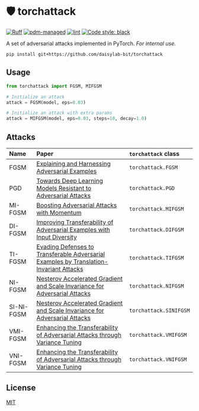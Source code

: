 # 🛡 torchattack

[![Ruff](https://img.shields.io/endpoint?url=https://raw.githubusercontent.com/charliermarsh/ruff/main/assets/badge/v1.json)](https://github.com/charliermarsh/ruff)
[![pdm-managed](https://img.shields.io/badge/pdm-managed-blueviolet)](https://pdm.fming.dev)
[![lint](https://github.com/daisylab-bit/torchattack/actions/workflows/lint.yml/badge.svg)](https://github.com/daisylab-bit/torchattack/actions/workflows/lint.yml)
[![Code style: black](https://img.shields.io/badge/code%20style-black-000000.svg)](https://github.com/psf/black)

A set of adversarial attacks implemented in PyTorch. _For internal use._

```shell
pip install git+https://github.com/daisylab-bit/torchattack
```

## Usage

```python
from torchattack import FGSM, MIFGSM

# Initialize an attack
attack = FGSM(model, eps=0.03)

# Initialize an attack with extra params
attack = MIFGSM(model, eps=0.03, steps=10, decay=1.0)
```

## Attacks

| Name       | Paper                                                                                                                      | `torchattack` class    |
| :--------- | :------------------------------------------------------------------------------------------------------------------------- | :--------------------- |
| FGSM       | [Explaining and Harnessing Adversarial Examples](https://arxiv.org/abs/1412.6572)                                          | `torchattack.FGSM`     |
| PGD        | [Towards Deep Learning Models Resistant to Adversarial Attacks](https://arxiv.org/abs/1706.06083)                          | `torchattack.PGD`      |
| MI-FGSM    | [Boosting Adversarial Attacks with Momentum](https://arxiv.org/abs/1710.06081)                                             | `torchattack.MIFGSM`   |
| DI-FGSM    | [Improving Transferability of Adversarial Examples with Input Diversity](https://arxiv.org/abs/1803.06978)                 | `torchattack.DIFGSM`   |
| TI-FGSM    | [Evading Defenses to Transferable Adversarial Examples by Translation-Invariant Attacks](https://arxiv.org/abs/1904.02884) | `torchattack.TIFGSM`   |
| NI-FGSM    | [Nesterov Accelerated Gradient and Scale Invariance for Adversarial Attacks](https://arxiv.org/abs/1908.06281)             | `torchattack.NIFGSM`   |
| SI-NI-FGSM | [Nesterov Accelerated Gradient and Scale Invariance for Adversarial Attacks](https://arxiv.org/abs/1908.06281)             | `torchattack.SINIFGSM` |
| VMI-FGSM   | [Enhancing the Transferability of Adversarial Attacks through Variance Tuning](https://arxiv.org/abs/2103.15571)           | `torchattack.VMIFGSM`  |
| VNI-FGSM   | [Enhancing the Transferability of Adversarial Attacks through Variance Tuning](https://arxiv.org/abs/2103.15571)           | `torchattack.VNIFGSM`  |

## License

[MIT](LICENSE)
